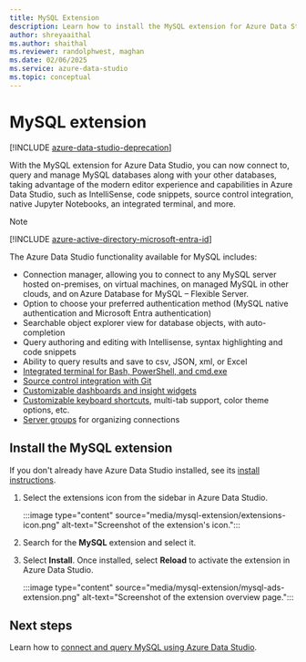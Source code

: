 ```yaml
---
title: MySQL Extension
description: Learn how to install the MySQL extension for Azure Data Studio. It enables you to connect to, query, and develop for MySQL databases hosted on-premises, on VMs, on other clouds or on Azure Database for MySQL - Flexible Server.
author: shreyaaithal
ms.author: shaithal
ms.reviewer: randolphwest, maghan
ms.date: 02/06/2025
ms.service: azure-data-studio
ms.topic: conceptual
---
```


# MySQL extension

[!INCLUDE [azure-data-studio-deprecation](../includes/azure-data-studio-deprecation.md)]

With the MySQL extension for Azure Data Studio, you can now connect to, query and manage MySQL databases along with your other databases, taking advantage of the modern editor experience and capabilities in Azure Data Studio, such as IntelliSense, code snippets, source control integration, native Jupyter Notebooks, an integrated terminal, and more.

> [!NOTE]  
> [!INCLUDE [azure-active-directory-microsoft-entra-id](../includes/azure-active-directory-microsoft-entra-id.md)]

The Azure Data Studio functionality available for MySQL includes:

- Connection manager, allowing you to connect to any MySQL server hosted on-premises, on virtual machines, on managed MySQL in other clouds, and on Azure Database for MySQL – Flexible Server.
- Option to choose your preferred authentication method (MySQL native authentication and Microsoft Entra authentication)
- Searchable object explorer view for database objects, with auto-completion
- Query authoring and editing with Intellisense, syntax highlighting and code snippets
- Ability to query results and save to csv, JSON, xml, or Excel
- [Integrated terminal for Bash, PowerShell, and cmd.exe](../integrated-terminal.md)
- [Source control integration with Git](../source-control.md)
- [Customizable dashboards and insight widgets](../insight-widgets.md)
- [Customizable keyboard shortcuts](../keyboard-shortcuts.md), multi-tab support, color theme options, etc.
- [Server groups](../server-groups.md) for organizing connections

## Install the MySQL extension

If you don't already have Azure Data Studio installed, see its [install instructions](../download-azure-data-studio.md).

1. Select the extensions icon from the sidebar in Azure Data Studio.

    :::image type="content" source="media/mysql-extension/extensions-icon.png" alt-text="Screenshot of the extension's icon.":::

2. Search for the **MySQL** extension and select it.

3. Select **Install**. Once installed, select **Reload** to activate the extension in Azure Data Studio.

    :::image type="content" source="media/mysql-extension/mysql-ads-extension.png" alt-text="Screenshot of the extension overview page.":::

## Next steps

Learn how to [connect and query MySQL using Azure Data Studio](../quickstart-mysql.md).
